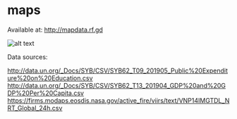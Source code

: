 # maps


Available at: http://mapdata.rf.gd

![alt text](https://raw.githubusercontent.com/jeffersonpita/maps/prints/01.png)



Data sources:

http://data.un.org/_Docs/SYB/CSV/SYB62_T09_201905_Public%20Expenditure%20on%20Education.csv
http://data.un.org/_Docs/SYB/CSV/SYB62_T13_201904_GDP%20and%20GDP%20Per%20Capita.csv
https://firms.modaps.eosdis.nasa.gov/active_fire/viirs/text/VNP14IMGTDL_NRT_Global_24h.csv

